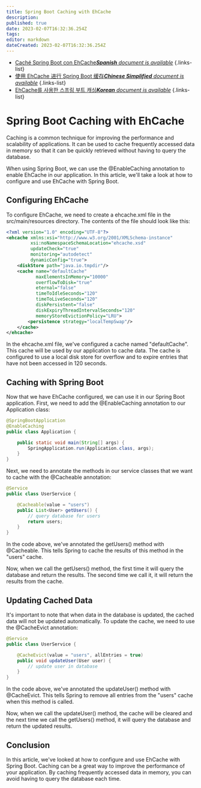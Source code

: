 ```yaml
---
title: Spring Boot Caching with EhCache
description: 
published: true
date: 2023-02-07T16:32:36.254Z
tags: 
editor: markdown
dateCreated: 2023-02-07T16:32:36.254Z
---
```


- [Caché Spring Boot con EhCache***Spanish** document is available*](/es/Knowledge-base/Spring-Boot/spring-boot-caching-with-ehcache)
{.links-list}
- [使用 EhCache 进行 Spring Boot 缓存***Chinese Simplified** document is available*](/zh/Knowledge-base/Spring-Boot/spring-boot-caching-with-ehcache)
{.links-list}
- [EhCache를 사용한 스프링 부트 캐싱***Korean** document is available*](/ko/Knowledge-base/Spring-Boot/spring-boot-caching-with-ehcache)
{.links-list}


# Spring Boot Caching with EhCache

Caching is a common technique for improving the performance and scalability of applications. It can be used to cache frequently accessed data in memory so that it can be quickly retrieved without having to query the database.

When using Spring Boot, we can use the @EnableCaching annotation to enable EhCache in our application. In this article, we'll take a look at how to configure and use EhCache with Spring Boot.

## Configuring EhCache

To configure EhCache, we need to create a ehcache.xml file in the src/main/resources directory. The contents of the file should look like this:

```xml
<?xml version="1.0" encoding="UTF-8"?>
<ehcache xmlns:xsi="http://www.w3.org/2001/XMLSchema-instance"
         xsi:noNamespaceSchemaLocation="ehcache.xsd"
         updateCheck="true"
         monitoring="autodetect"
         dynamicConfig="true">
    <diskStore path="java.io.tmpdir"/>
    <cache name="defaultCache"
           maxElementsInMemory="10000"
           overflowToDisk="true"
           eternal="false"
           timeToIdleSeconds="120"
           timeToLiveSeconds="120"
           diskPersistent="false"
           diskExpiryThreadIntervalSeconds="120"
           memoryStoreEvictionPolicy="LRU">
        <persistence strategy="localTempSwap"/>
    </cache>
</ehcache>
```

In the ehcache.xml file, we've configured a cache named "defaultCache". This cache will be used by our application to cache data. The cache is configured to use a local disk store for overflow and to expire entries that have not been accessed in 120 seconds.

## Caching with Spring Boot

Now that we have EhCache configured, we can use it in our Spring Boot application. First, we need to add the @EnableCaching annotation to our Application class:

```java
@SpringBootApplication
@EnableCaching
public class Application {

    public static void main(String[] args) {
        SpringApplication.run(Application.class, args);
    }
}
```

Next, we need to annotate the methods in our service classes that we want to cache with the @Cacheable annotation:

```java
@Service
public class UserService {

    @Cacheable(value = "users")
    public List<User> getUsers() {
        // query database for users
        return users;
    }
}
```

In the code above, we've annotated the getUsers() method with @Cacheable. This tells Spring to cache the results of this method in the "users" cache.

Now, when we call the getUsers() method, the first time it will query the database and return the results. The second time we call it, it will return the results from the cache.

## Updating Cached Data

It's important to note that when data in the database is updated, the cached data will not be updated automatically. To update the cache, we need to use the @CacheEvict annotation:

```java
@Service
public class UserService {

    @CacheEvict(value = "users", allEntries = true)
    public void updateUser(User user) {
        // update user in database
    }
}
```

In the code above, we've annotated the updateUser() method with @CacheEvict. This tells Spring to remove all entries from the "users" cache when this method is called.

Now, when we call the updateUser() method, the cache will be cleared and the next time we call the getUsers() method, it will query the database and return the updated results.

## Conclusion

In this article, we've looked at how to configure and use EhCache with Spring Boot. Caching can be a great way to improve the performance of your application. By caching frequently accessed data in memory, you can avoid having to query the database each time.